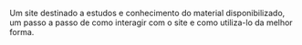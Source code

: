 Um site destinado a estudos e conhecimento do material disponibilizado, um passo a passo de como interagir com o site e como utiliza-lo da melhor forma.
